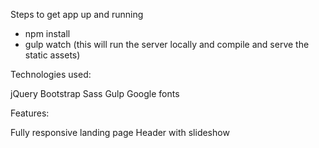 Steps to get app up and running
- npm install
- gulp watch (this will run the server locally and compile and serve the static assets)

Technologies used:

jQuery
Bootstrap
Sass
Gulp
Google fonts

Features:

Fully responsive landing page
Header with slideshow



